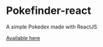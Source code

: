 # Pokefinder-react
A simple Pokedex made with ReactJS

[Available here](https://lucabelmonte.github.io/pokefinder/)
